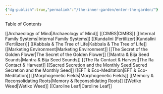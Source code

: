 ```yaml
---
{"dg-publish":true,"permalink":"/the-inner-garden/enter-the-garden/"}
---
```



Table of Contents

[[Archaeology of Mind\|Archaeology of Mind]]
[[CIMBS\|CIMBS]]
[[Internal Family Systems\|Internal Family Systems]]
[[Kundalini (Fertilizer)\|Kundalini (Fertilizer)]]
[[Kabbala & The Tree of Life\|Kabbala & The Tree of Life]]
[[Marketing Environment\|Marketing Environment]]
[[The Secret of the Golden Flower\|The Secret of the Golden Flower]]
[[Mantra & Bija Seed Sounds\|Mantra & Bija Seed Sounds]]
[[The Ra Contact & Harvest\|The Ra Contact & Harvest]]
[[Sacred Secretion and the Monthly Seed\|Sacred Secretion and the Monthly Seed]]
[[EFT & Eco-Meditation\|EFT & Eco-Meditation]]
[[Morphogenetic Fields\|Morphogenetic Fields]]
[[Memory & Reconsolidating Roots\|Memory & Reconsolidating Roots]]
[[Wetiko Weed\|Wetiko Weed]]
[[Caroline Leaf\|Caroline Leaf]]